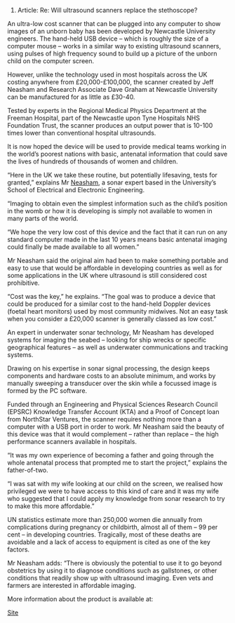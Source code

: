 1.  Article: Re: Will ultrasound scanners replace the stethoscope?

An ultra-low cost scanner that can be plugged into any computer to show
images of an unborn baby has been developed by Newcastle University
engineers. The hand-held USB device – which is roughly the size of a
computer mouse – works in a similar way to existing ultrasound scanners,
using pulses of high frequency sound to build up a picture of the unborn
child on the computer screen.

However, unlike the technology used in most hospitals across the UK
costing anywhere from £20,000-£100,000, the scanner created by Jeff
Neasham and Research Associate Dave Graham at Newcastle University can
be manufactured for as little as £30-40.

Tested by experts in the Regional Medical Physics Department at the
Freeman Hospital, part of the Newcastle upon Tyne Hospitals NHS
Foundation Trust, the scanner produces an output power that is 10-100
times lower than conventional hospital ultrasounds.

It is now hoped the device will be used to provide medical teams working
in the world’s poorest nations with basic, antenatal information that
could save the lives of hundreds of thousands of women and children.

“Here in the UK we take these routine, but potentially lifesaving, tests
for granted,” explains Mr [Neasham](Neasham "wikilink"), a sonar expert
based in the University’s School of Electrical and Electronic
Engineering.

“Imaging to obtain even the simplest information such as the child’s
position in the womb or how it is developing is simply not available to
women in many parts of the world.

“We hope the very low cost of this device and the fact that it can run
on any standard computer made in the last 10 years means basic antenatal
imaging could finally be made available to all women.”

Mr Neasham said the original aim had been to make something portable and
easy to use that would be affordable in developing countries as well as
for some applications in the UK where ultrasound is still considered
cost prohibitive.

“Cost was the key,” he explains. “The goal was to produce a device that
could be produced for a similar cost to the hand-held Doppler devices
(foetal heart monitors) used by most community midwives. Not an easy
task when you consider a £20,000 scanner is generally classed as low
cost.”

An expert in underwater sonar technology, Mr Neasham has developed
systems for imaging the seabed – looking for ship wrecks or specific
geographical features – as well as underwater communications and
tracking systems.

Drawing on his expertise in sonar signal processing, the design keeps
components and hardware costs to an absolute minimum, and works by
manually sweeping a transducer over the skin while a focussed image is
formed by the PC software.

Funded through an Engineering and Physical Sciences Research Council
(EPSRC) Knowledge Transfer Account (KTA) and a Proof of Concept loan
from NorthStar Ventures, the scanner requires nothing more than a
computer with a USB port in order to work. Mr Neasham said the beauty of
this device was that it would complement – rather than replace – the
high performance scanners available in hospitals.

“It was my own experience of becoming a father and going through the
whole antenatal process that prompted me to start the project,” explains
the father-of-two.

“I was sat with my wife looking at our child on the screen, we realised
how privileged we were to have access to this kind of care and it was my
wife who suggested that I could apply my knowledge from sonar research
to try to make this more affordable.”

UN statistics estimate more than 250,000 women die annually from
complications during pregnancy or childbirth, almost all of them – 99
per cent – in developing countries. Tragically, most of these deaths are
avoidable and a lack of access to equipment is cited as one of the key
factors.

Mr Neasham adds: “There is obviously the potential to use it to go
beyond obstetrics by using it to diagnose conditions such as gallstones,
or other conditions that readily show up with ultrasound imaging. Even
vets and farmers are interested in affordable imaging.

More information about the product is available at:

[Site](http://www.ncl.ac.uk/eee/research/groups/cssp/ultrasound-imaging.htm)
